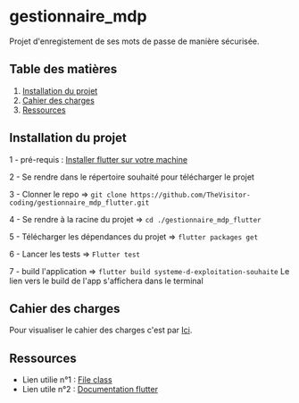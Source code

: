 # gestionnaire_mdp

Projet d'enregistement de ses mots de passe de manière sécurisée.

## Table des matières

1. [Installation du projet](#installation-du-projet)
2. [Cahier des charges](#cahier-des-charges)
3. [Ressources](#ressources)

## Installation du projet

1 - pré-requis : [Installer flutter sur votre machine](https://docs.flutter.dev/get-started/install)

2 - Se rendre dans le répertoire souhaité pour télécharger le projet

3 - Clonner le repo => `git clone https://github.com/TheVisitor-coding/gestionnaire_mdp_flutter.git`

4 -  Se rendre à la racine du projet => `cd ./gestionnaire_mdp_flutter`

5 - Télécharger les dépendances du projet => `flutter packages get`

6 - Lancer les tests => `Flutter test`

7 - build l'application => `flutter build systeme-d-exploitation-souhaite` Le lien vers le build de l'app s'affichera dans le terminal

## Cahier des charges

Pour visualiser le cahier des charges c'est par [Ici](https://eduservices-my.sharepoint.com/:w:/r/personal/matteo_rossi_my-digital-school_org/_layouts/15/Doc.aspx?sourcedoc=%7BA1BB6C87-BFF4-4BB8-B216-090F8358C666%7D&file=Gestionnaire%20MDP%20CDC.docx&fromShare=true&action=default&mobileredirect=true).

## Ressources

- Lien utilie n°1 : [File class](https://api.dart.dev/stable/3.3.4/dart-io/File-class.html#)
- Lien utile n°2 : [Documentation flutter](https://docs.flutter.dev/)
